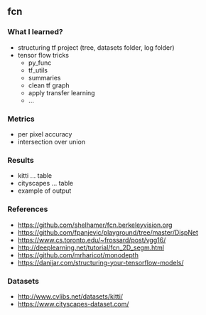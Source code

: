 ## fcn

### What I learned?
* structuring tf project (tree, datasets folder, log folder)
* tensor flow tricks
    * py_func
    * tf_utils
    * summaries
    * clean tf graph
    * apply transfer learning
    * ...
    
### Metrics
* per pixel accuracy
* intersection over union

### Results
* kitti ... table
* cityscapes ... table
* example of output


### References
* https://github.com/shelhamer/fcn.berkeleyvision.org
* https://github.com/fpanjevic/playground/tree/master/DispNet
* https://www.cs.toronto.edu/~frossard/post/vgg16/
* http://deeplearning.net/tutorial/fcn_2D_segm.html
* https://github.com/mrharicot/monodepth
* https://danijar.com/structuring-your-tensorflow-models/

### Datasets
* http://www.cvlibs.net/datasets/kitti/
* https://www.cityscapes-dataset.com/
